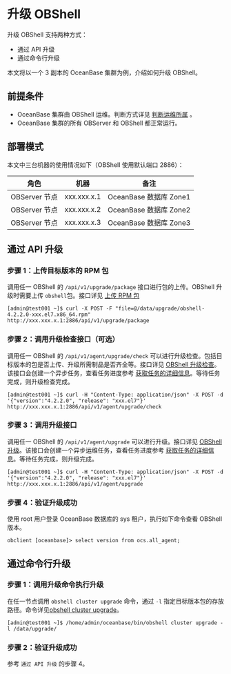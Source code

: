 # 升级 OBShell

升级 OBShell 支持两种方式：

- 通过 API 升级
- 通过命令行升级

本文将以一个 3 副本的 OceanBase 集群为例，介绍如何升级 OBShell。

## 前提条件

- OceanBase 集群由 OBShell 运维。判断方式详见 [判断运维所属](300.take-over-non-obshell-deployed-clusters.md) 。
- OceanBase 集群的所有 OBServer 和 OBShell 都正常运行。

## 部署模式

本文中三台机器的使用情况如下（OBShell 使用默认端口 2886）：

| 角色 | 机器 | 备注 |
| --- | --- | --- |
| OBServer 节点 | xxx.xxx.x.1 | OceanBase 数据库 Zone1 |
| OBServer 节点 | xxx.xxx.x.2 | OceanBase 数据库 Zone2 |
| OBServer 节点 | xxx.xxx.x.3 | OceanBase 数据库 Zone3 |

## 通过 API 升级

### 步骤 1：上传目标版本的 RPM 包

调用任一 OBShell 的 `/api/v1/upgrade/package` 接口进行包的上传。OBShell 升级时需要上传 `obshell`包。接口详见 [上传 RPM 包](../400.obshell-api-reference/900.upload-rpm.md)

```shell
[admin@test001 ~]$ curl -X POST -F "file=@/data/upgrade/obshell-4.2.2.0-xxx.el7.x86_64.rpm" http://xxx.xxx.x.1:2886/api/v1/upgrade/package
```

### 步骤 2：调用升级检查接口（可选）

调用任一 OBShell 的 `/api/v1/agent/upgrade/check` 可以进行升级检查。包括目标版本的包是否上传、升级所需制品是否齐全等。接口详见 [OBShell 升级检查](../400.obshell-api-reference/1000.agent-upgrade-check.md)。该接口会创建一个异步任务，查看任务进度参考 [获取任务的详细信息](../400.obshell-api-reference/2000.get-dag-detail.md)。等待任务完成，则升级检查完成。

```shell
[admin@test001 ~]$ curl -H "Content-Type: application/json" -X POST -d '{"version":"4.2.2.0", "release": "xxx.el7"}' http://xxx.xxx.x.1:2886/api/v1/agent/upgrade/check
```

### 步骤 3：调用升级接口

调用任一 OBShell 的 `/api/v1/agent/upgrade` 可以进行升级。接口详见 [OBShell 升级](../400.obshell-api-reference/1200.upgrade-agent.md)。该接口会创建一个异步运维任务，查看任务进度参考 [获取任务的详细信息](../400.obshell-api-reference/2000.get-dag-detail.md)。等待任务完成，则升级完成。

```shell
[admin@test001 ~]$ curl -H "Content-Type: application/json" -X POST -d '{"version":"4.2.2.0", "release": "xxx.el7"}' http://xxx.xxx.x.1:2886/api/v1/agent/upgrade
```

### 步骤 4：验证升级成功

使用 root 用户登录 OceanBase 数据库的 sys 租户，执行如下命令查看 OBShell 版本。

```shell
obclient [oceanbase]> select version from ocs.all_agent;
```

## 通过命令行升级

### 步骤 1：调用升级命令执行升级

在任一节点调用 `obshell cluster upgrade` 命令，通过 `-l` 指定目标版本包的存放路径。命令详见[obshell cluster upgrade](../300.obshell-clients/200.cluster-commands.md)。

```shell
[admin@test001 ~]$ /home/admin/oceanbase/bin/obshell cluster upgrade -l /data/upgrade/
```

### 步骤 2：验证升级成功

参考 `通过 API 升级` 的步骤 4。

